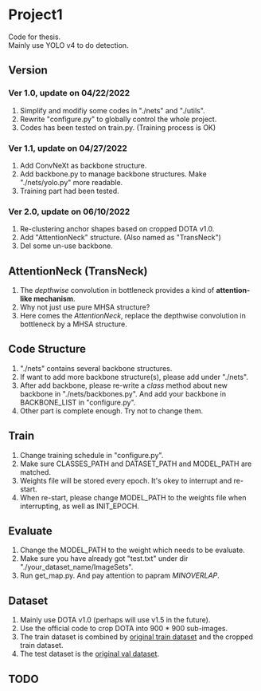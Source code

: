 # Project1
Code for thesis.  
Mainly use YOLO v4 to do detection.

## Version  
### Ver 1.0, update on 04/22/2022  
1. Simplify and modifiy some codes in "./nets" and "./utils".  
2. Rewrite "configure.py" to globally control the whole project.
3. Codes has been tested on train.py. (Training process is OK)  

### Ver 1.1, update on 04/27/2022
1. Add ConvNeXt as backbone structure.  
2. Add backbone.py to manage backbone structures. Make "./nets/yolo.py" more readable.  
3. Training part had been tested.

### Ver 2.0, update on 06/10/2022
1. Re-clustering anchor shapes based on cropped DOTA v1.0.  
2. Add "AttentionNeck" structure. (Also named as "TransNeck") 
3. Del some un-use backbone.  


## AttentionNeck (TransNeck)
1. The _depthwise_ convolution in bottleneck provides a kind of __attention-like mechanism__.  
2. Why not just use pure MHSA structure?  
3. Here comes the _AttentionNeck_, replace the depthwise convolution in bottleneck by a MHSA structure.  

## Code Structure
1. "./nets" contains several backbone structures.  
2. If want to add more backbone structure(s), please add under "./nets".  
3. After add backbone, please re-write a _class_ method about new backbone in "./nets/backbones.py". And add your backbone in BACKBONE_LIST in "configure.py".  
4. Other part is complete enough. Try not to change them.

## Train
1. Change training schedule in "configure.py".  
2. Make sure CLASSES_PATH and DATASET_PATH and MODEL_PATH are matched.
3. Weights file will be stored every epoch. It's okey to interrupt and re-start.
4. When re-start, please change MODEL_PATH to the weights file when interrupting, as well as INIT_EPOCH.  

## Evaluate
1. Change the MODEL_PATH to the weight which needs to be evaluate.  
2. Make sure you have already got "test.txt" under dir "./your_dataset_name/ImageSets".  
3. Run get_map.py. And pay attention to papram _MINOVERLAP_.  

## Dataset
1. Mainly use DOTA v1.0 (perhaps will use v1.5 in the future).  
2. Use the official code to crop DOTA into 900 * 900 sub-images.  
3. The train dataset is combined by [original train dataset](https://drive.google.com/drive/folders/1gmeE3D7R62UAtuIFOB9j2M5cUPTwtsxK) and the cropped train dataset.  
4. The test dataset is the [original val dataset](https://drive.google.com/drive/folders/1n5w45suVOyaqY84hltJhIZdtVFD9B224). 

## TODO

